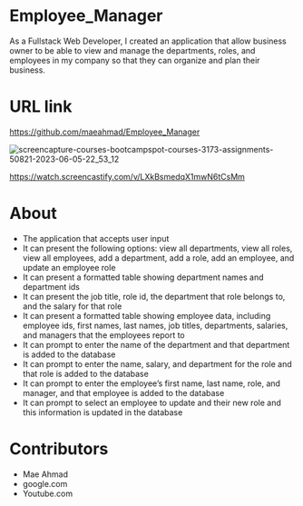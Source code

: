 # Employee_Manager

As a Fullstack Web Developer, I created an application that allow business owner to be able to view and manage the departments, roles, and employees in my company so that they can organize and plan their business.

# URL link
https://github.com/maeahmad/Employee_Manager

![screencapture-courses-bootcampspot-courses-3173-assignments-50821-2023-06-05-22_53_12](https://github.com/maeahmad/Employee_Manager/assets/122010497/b3883579-7e61-4f66-912b-0cb98b0c3d31)


https://watch.screencastify.com/v/LXkBsmedqX1mwN6tCsMm


# About
- The application that accepts user input
- It can present the following options: view all departments, view all roles, view all employees, add a department, add a role, add an employee, and update an employee role
- It can present a formatted table showing department names and department ids
- It can present the job title, role id, the department that role belongs to, and the salary for that role
- It can present a formatted table showing employee data, including employee ids, first names, last names, job titles, departments, salaries, and managers that the employees report to
- It can prompt to enter the name of the department and that department is added to the database
- It can prompt to enter the name, salary, and department for the role and that role is added to the database
- It can prompt to enter the employee’s first name, last name, role, and manager, and that employee is added to the database
- It can prompt to select an employee to update and their new role and this information is updated in the database

# Contributors
- Mae Ahmad
- google.com
- Youtube.com
